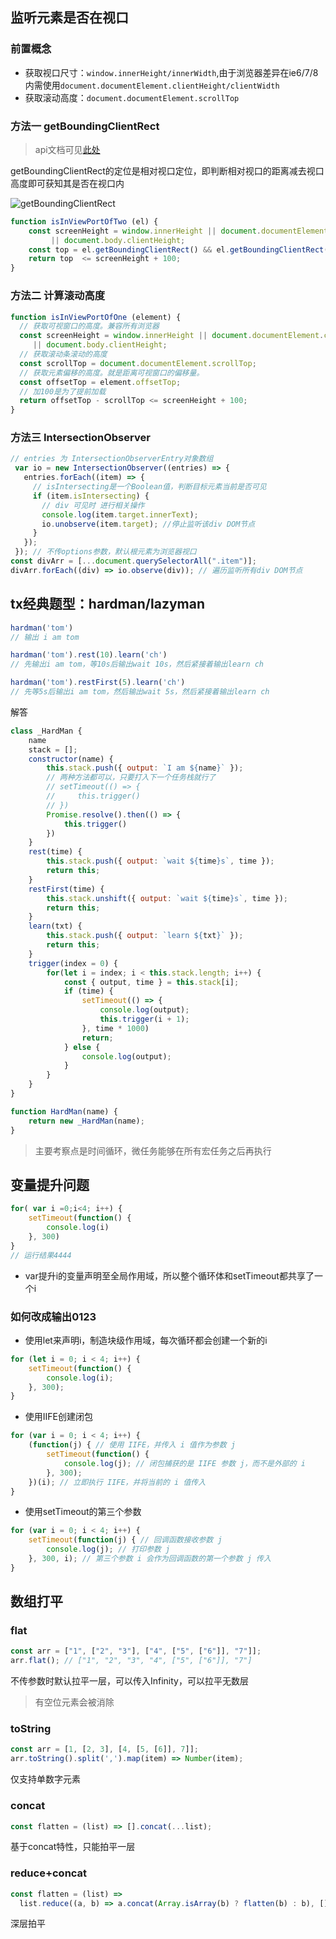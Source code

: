 ## 监听元素是否在视口

### 前置概念
- 获取视口尺寸：`window.innerHeight/innerWidth`,由于浏览器差异在ie6/7/8内需使用`document.documentElement.clientHeight/clientWidth`
- 获取滚动高度：`document.documentElement.scrollTop`

### 方法一 getBoundingClientRect
> api文档可见[此处](https://developer.mozilla.org/zh-CN/docs/Web/API/Element/getBoundingClientRect)


getBoundingClientRect的定位是相对视口定位，即判断相对视口的距离减去视口高度即可获知其是否在视口内

![getBoundingClientRect](https://imgcdn.somebodyelse.cn/blog-imgs/origin-js/element-box-diagram.png)
```javascript
function isInViewPortOfTwo (el) {
    const screenHeight = window.innerHeight || document.documentElement.clientHeight
    	 || document.body.clientHeight;
    const top = el.getBoundingClientRect() && el.getBoundingClientRect().top;
    return top  <= screenHeight + 100;
}

```

### 方法二 计算滚动高度

```javascript
function isInViewPortOfOne (element) {
  // 获取可视窗口的高度。兼容所有浏览器
  const screenHeight = window.innerHeight || document.documentElement.clientHeight
  	 || document.body.clientHeight;
  // 获取滚动条滚动的高度
  const scrollTop = document.documentElement.scrollTop;
  // 获取元素偏移的高度。就是距离可视窗口的偏移量。
  const offsetTop = element.offsetTop;
  // 加100是为了提前加载
  return offsetTop - scrollTop <= screenHeight + 100;
}

```

### 方法三 IntersectionObserver

```typescript
// entries 为 IntersectionObserverEntry对象数组
 var io = new IntersectionObserver((entries) => { 
   entries.forEach((item) => {
     // isIntersecting是一个Boolean值，判断目标元素当前是否可见
     if (item.isIntersecting) {
       // div 可见时 进行相关操作
       console.log(item.target.innerText);
       io.unobserve(item.target); //停止监听该div DOM节点
     }
   });
 }); // 不传options参数，默认根元素为浏览器视口
const divArr = [...document.querySelectorAll(".item")];
divArr.forEach((div) => io.observe(div)); // 遍历监听所有div DOM节点
```

## tx经典题型：hardman/lazyman
```javascript
hardman('tom')
// 输出 i am tom

hardman('tom').rest(10).learn('ch')
// 先输出i am tom，等10s后输出wait 10s，然后紧接着输出learn ch

hardman('tom').restFirst(5).learn('ch')
// 先等5s后输出i am tom，然后输出wait 5s，然后紧接着输出learn ch
```

解答
```js
class _HardMan {
    name
    stack = [];
    constructor(name) {
        this.stack.push({ output: `I am ${name}` });
        // 两种方法都可以，只要打入下一个任务栈就行了
        // setTimeout(() => {
        //     this.trigger()
        // })
        Promise.resolve().then(() => {
            this.trigger()
        })
    }
    rest(time) {
        this.stack.push({ output: `wait ${time}s`, time });
        return this;
    }
    restFirst(time) {
        this.stack.unshift({ output: `wait ${time}s`, time });
        return this;
    }
    learn(txt) {
        this.stack.push({ output: `learn ${txt}` });
        return this;
    }
    trigger(index = 0) {
        for(let i = index; i < this.stack.length; i++) {
            const { output, time } = this.stack[i];
            if (time) {
                setTimeout(() => {
                    console.log(output);
                    this.trigger(i + 1);
                }, time * 1000)
                return;
            } else {
                console.log(output);
            }
        }
    }
}

function HardMan(name) {
    return new _HardMan(name);
}
```
> 主要考察点是时间循环，微任务能够在所有宏任务之后再执行


## 变量提升问题
```js
for( var i =0;i<4; i++) {
    setTimeout(function() {
        console.log(i)
    }, 300)
}
// 运行结果4444
```
- var提升i的变量声明至全局作用域，所以整个循环体和setTimeout都共享了一个i
### 如何改成输出0123
- 使用let来声明i，制造块级作用域，每次循环都会创建一个新的i
```js
for (let i = 0; i < 4; i++) {
    setTimeout(function() {
        console.log(i);
    }, 300);
}
```
- 使用IIFE创建闭包
```js
for (var i = 0; i < 4; i++) {
    (function(j) { // 使用 IIFE，并传入 i 值作为参数 j
        setTimeout(function() {
            console.log(j); // 闭包捕获的是 IIFE 参数 j，而不是外部的 i
        }, 300);
    })(i); // 立即执行 IIFE，并将当前的 i 值传入
}
```
- 使用setTimeout的第三个参数
```js
for (var i = 0; i < 4; i++) {
    setTimeout(function(j) { // 回调函数接收参数 j
        console.log(j); // 打印参数 j
    }, 300, i); // 第三个参数 i 会作为回调函数的第一个参数 j 传入
}
```

## 数组打平
### flat
```javascript
const arr = ["1", ["2", "3"], ["4", ["5", ["6"]], "7"]];
arr.flat(); // ["1", "2", "3", "4", ["5", ["6"]], "7"]
```
不传参数时默认拉平一层，可以传入Infinity，可以拉平无数层
> 有空位元素会被消除

### toString
```javascript
const arr = [1, [2, 3], [4, [5, [6]], 7]];
arr.toString().split(',').map(item) => Number(item);
```
仅支持单数字元素
### concat
```javascript
const flatten = (list) => [].concat(...list);
```
基于concat特性，只能拍平一层
### reduce+concat
```javascript
const flatten = (list) =>
  list.reduce((a, b) => a.concat(Array.isArray(b) ? flatten(b) : b), []);
```
深层拍平
